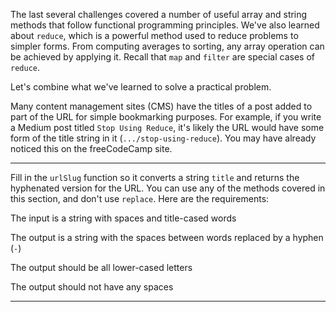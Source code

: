 <div class="challenge-instructions functional-programming"><div><section id="description">
<p>The last several challenges covered a number of useful array and string methods that follow functional programming principles. We've also learned about <code>reduce</code>, which is a powerful method used to reduce problems to simpler forms. From computing averages to sorting, any array operation can be achieved by applying it. Recall that <code>map</code> and <code>filter</code> are special cases of <code>reduce</code>.</p>
<p>Let's combine what we've learned to solve a practical problem.</p>
<p>Many content management sites (CMS) have the titles of a post added to part of the URL for simple bookmarking purposes. For example, if you write a Medium post titled <code>Stop Using Reduce</code>, it's likely the URL would have some form of the title string in it (<code>.../stop-using-reduce</code>). You may have already noticed this on the freeCodeCamp site.</p>
</section></div><hr/><div><section id="instructions">
<p>Fill in the <code>urlSlug</code> function so it converts a string <code>title</code> and returns the hyphenated version for the URL. You can use any of the methods covered in this section, and don't use <code>replace</code>. Here are the requirements:</p>
<p>The input is a string with spaces and title-cased words</p>
<p>The output is a string with the spaces between words replaced by a hyphen (<code>-</code>)</p>
<p>The output should be all lower-cased letters</p>
<p>The output should not have any spaces</p>
</section></div><hr/></div>